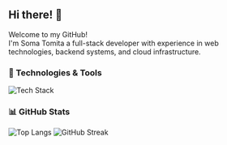 ## Hi there! 👋

Welcome to my GitHub!    
I'm Soma Tomita a full-stack developer with experience in web technologies, backend systems, and cloud infrastructure.

### 🚀 Technologies & Tools

![Tech Stack](https://skillicons.dev/icons?i=html,css,js,typescript,python,react,vue,pinia,jquery,pug,nextjs,nodejs,rails,firebase,supabase,sequelize,prisma,postgres,mongodb,nginx,aws,docker,git,githubactions,vercel,vite,r)

### 📊 GitHub Stats

![Top Langs](https://github-readme-stats.vercel.app/api/top-langs?username=SomaTomita&layout=compact&theme=tokyonight)
![GitHub Streak](https://github-readme-streak-stats.herokuapp.com/?user=SomaTomita&theme=tokyonight)
